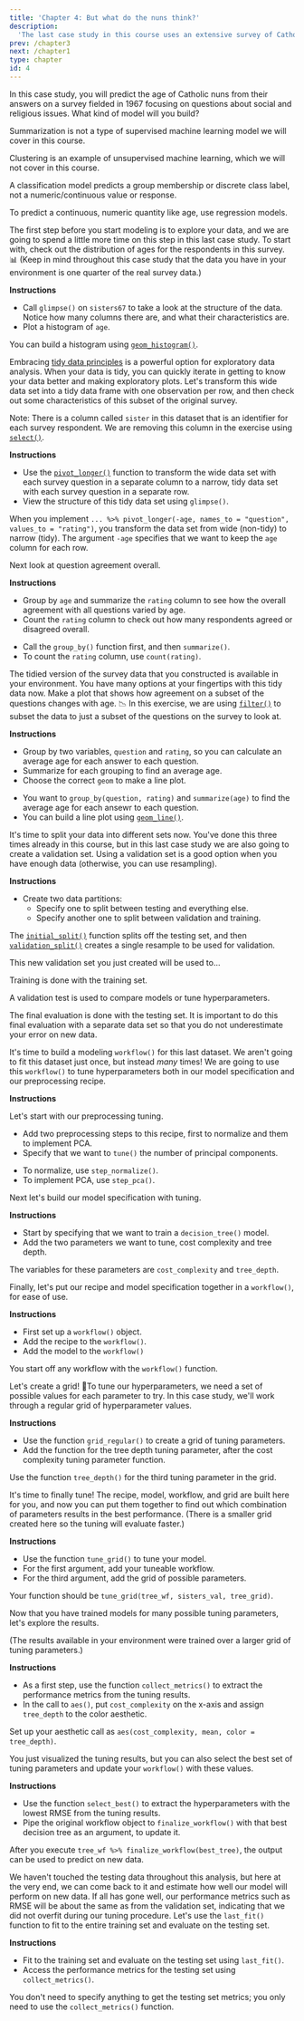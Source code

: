 ```yaml
---
title: 'Chapter 4: But what do the nuns think?'
description:
  'The last case study in this course uses an extensive survey of Catholic nuns fielded in 1967 to once more put your practical machine learning skills to use. You will predict the age of these religious women from their responses about their beliefs and attitudes.'
prev: /chapter3
next: /chapter1
type: chapter
id: 4
---
```


<exercise id="1" title="Surveying Catholic sisters in 1967" type="slides">

<slides source="chapter4_01">
</slides>

</exercise>

<exercise id="2" title="Choose an appropriate model">

In this case study, you will predict the age of Catholic nuns from their answers on a survey fielded in 1967 focusing on questions about social and religious issues. What kind of model will you build?

<choice>
<opt text="Summarization">

Summarization is not a type of supervised machine learning model we will cover in this course.

</opt>

<opt text="Clustering">

Clustering is an example of unsupervised machine learning, which we will not cover in this course.

</opt>

<opt text="Classification">

A classification model predicts a group membership or discrete class label, not a numeric/continuous value or response.

</opt>

<opt text="Regression" correct="true">

To predict a continuous, numeric quantity like age, use regression models.

</opt>
</choice>

</exercise>

<exercise id="3" title="Visualize the age distribution">

The first step before you start modeling is to explore your data, and we are going to spend a little more time on this step in this last case study. To start with, check out the distribution of ages for the respondents in this survey. 📊 (Keep in mind throughout this case study that the data you have in your environment is one quarter of the real survey data.)

**Instructions**

- Call `glimpse()` on `sisters67` to take a look at the structure of the data. Notice how many columns there are, and what their characteristics are.
- Plot a histogram of `age`.

<codeblock id="04_03">

You can build a histogram using [`geom_histogram()`](https://ggplot2.tidyverse.org/reference/geom_histogram.html).

</codeblock>

</exercise>

<exercise id="4" title="Tidy the survey data">

Embracing [tidy data principles](https://tidyverse.tidyverse.org/articles/manifesto.html) is a powerful option for exploratory data analysis. When your data is tidy, you can quickly iterate in getting to know your data better and making exploratory plots. Let's transform this wide data set into a tidy data frame with one observation per row, and then check out some characteristics of this subset of the original survey.

Note: There is a column called `sister` in this dataset that is an identifier for each survey respondent. We are removing this column in the exercise using [`select()`](https://dplyr.tidyverse.org/reference/select.html).

**Instructions**

- Use the [`pivot_longer()`](https://tidyr.tidyverse.org/reference/pivot_longer.html) function to transform the wide data set with each survey question in a separate column to a narrow, tidy data set with each survey question in a separate row.
- View the structure of this tidy data set using `glimpse()`.

<codeblock id="04_04_1">

When you implement `... %>% pivot_longer(-age, names_to = "question", values_to = "rating")`, you transform the data set from wide (non-tidy) to narrow (tidy). The argument `-age` specifies that we want to keep the `age` column for each row.

</codeblock>

Next look at question agreement overall.

**Instructions**

- Group by `age` and summarize the `rating` column to see how the overall agreement with all questions varied by age.
- Count the `rating` column to check out how many respondents agreed or disagreed overall.

<codeblock id="04_04_2">

- Call the `group_by()` function first, and then `summarize()`. 
- To count the `rating` column, use `count(rating)`.

</codeblock>

</exercise>

<exercise id="5" title="Exploratory data analysis with tidy data" type="slides">

<slides source="chapter4_05">
</slides>

</exercise>

<exercise id="6" title="Visualize agreement with age">

The tidied version of the survey data that you constructed is available in your environment. You have many options at your fingertips with this tidy data now. Make a plot that shows how agreement on a subset of the questions changes with age.
 📉
In this exercise, we are using [`filter()`](https://dplyr.tidyverse.org/reference/filter.html) to subset the data to just a subset of the questions on the survey to look at.

**Instructions**

- Group by two variables, `question` and `rating`, so you can calculate an average age for each answer to each question.
- Summarize for each grouping to find an average age.
- Choose the correct `geom` to make a line plot.

<codeblock id="04_06">

- You want to `group_by(question, rating)` and `summarize(age)` to find the average age for each ansewr to each question.
- You can build a line plot using [`geom_line()`](https://ggplot2.tidyverse.org/reference/geom_path.html).

</codeblock>

</exercise>

<exercise id="7" title="Training, validation, and testing data">

It's time to split your data into different sets now. You've done this three times already in this course, but in this last case study we are also going to create a validation set. Using a validation set is a good option when you have enough data (otherwise, you can use resampling). 

**Instructions**

- Create two data partitions: 
    - Specify one to split between testing and everything else.
    - Specify another one to split between validation and training.

<codeblock id="04_07">

The [`initial_split()`](https://tidymodels.github.io/rsample/reference/initial_split.html) function splits off the testing set, and then [`validation_split()`](https://tidymodels.github.io/rsample/reference/validation_split.html) creates a single resample to be used for validation.

</codeblock>

</exercise>

<exercise id="8" title="Using your validation set">

This new validation set you just created will be used to...

<choice>
<opt text="train your models.">

Training is done with the training set.

</opt>

<opt text="compare models you have trained and choose which one to use." correct="true">

A validation test is used to compare models or tune hyperparameters.

</opt>

<opt text="do the final evaluation step where you estimate the performance of your model on new data.">

The final evaluation is done with the testing set. It is important to do this final evaluation with a separate data set so that you do not underestimate your error on new data.

</opt>
</choice>

</exercise>

<exercise id="9" title="Tune model hyperparameters" type="slides">

<slides source="chapter4_09">
</slides>

</exercise>

<exercise id="10" title="Identify tuning parameters">

It's time to build a modeling `workflow()` for this last dataset. We aren't going to fit this dataset just once, but instead _many_ times! We are going to use this `workflow()` to tune hyperparameters both in our model specification and our preprocessing recipe.

**Instructions**

Let's start with our preprocessing tuning.

- Add two preprocessing steps to this recipe, first to normalize and them to implement PCA.
- Specify that we want to `tune()` the number of principal components.

<codeblock id="04_10_1">

- To normalize, use `step_normalize()`. 
- To implement PCA, use `step_pca()`.

</codeblock>

Next let's build our model specification with tuning.

**Instructions**

- Start by specifying that we want to train a `decision_tree()` model.
- Add the two parameters we want to tune, cost complexity and tree depth.

<codeblock id="04_10_2">

The variables for these parameters are `cost_complexity` and `tree_depth`.

</codeblock>

Finally, let's put our recipe and model specification together in a `workflow()`, for ease of use.

**Instructions**

- First set up a `workflow()` object.
- Add the recipe to the `workflow()`.
- Add the model to the `workflow()`

<codeblock id="04_10_3">

You start off any workflow with the `workflow()` function.

</codeblock>

</exercise>


<exercise id="11" title="Create a tuning grid">

Let's create a grid! 💃To tune our hyperparameters, we need a set of possible values for each parameter to try. In this case study, we'll work through a regular grid of hyperparameter values.

**Instructions**

- Use the function `grid_regular()` to create a grid of tuning parameters.
- Add the function for the tree depth tuning parameter, after the cost complexity tuning parameter function.

<codeblock id="04_11">

Use the function `tree_depth()` for the third tuning parameter in the grid.

</codeblock>

</exercise>

<exercise id="12" title="Time to tune">

It's time to finally tune! The recipe, model, workflow, and grid are built here for you, and now you can put them together to find out which combination of parameters results in the best performance. (There is a smaller grid created here so the tuning will evaluate faster.)

**Instructions**

- Use the function `tune_grid()` to tune your model.
- For the first argument, add your tuneable workflow.
- For the third argument, add the grid of possible parameters.

<codeblock id="04_12">

Your function should be `tune_grid(tree_wf, sisters_val, tree_grid)`.

</codeblock>

</exercise>

<exercise id="13" title="Visualize tuning results">

Now that you have trained models for many possible tuning parameters, let's explore the results.

(The results available in your environment were trained over a larger grid of tuning parameters.)

**Instructions**

- As a first step, use the function `collect_metrics()` to extract the performance metrics from the tuning results.
- In the call to `aes()`, put `cost_complexity` on the x-axis and assign `tree_depth` to the color aesthetic.

<codeblock id="04_13">

Set up your aesthetic call as `aes(cost_complexity, mean, color = tree_depth)`.

</codeblock>

</exercise>

<exercise id="14" title="Find the best parameters">

You just visualized the tuning results, but you can also select the best set of tuning parameters and update your `workflow()` with these values.

**Instructions**

- Use the function `select_best()` to extract the hyperparameters with the lowest RMSE from the tuning results.
- Pipe the original workflow object to `finalize_workflow()` with that best decision tree as an argument, to update it.

<codeblock id="04_14">

After you execute `tree_wf %>% finalize_workflow(best_tree)`, the output can be used to predict on new data.

</codeblock>

</exercise>

<exercise id="15" title="Use the testing data">

We haven't touched the testing data throughout this analysis, but here at the very end, we can come back to it and estimate how well our model will perform on new data. If all has gone well, our performance metrics such as RMSE will be about the same as from the validation set, indicating that we did not overfit during our tuning procedure. Let's use the `last_fit()` function to fit to the entire training set and evaluate on the testing set.

**Instructions**

- Fit to the training set and evaluate on the testing set using `last_fit()`. 
- Access the performance metrics for the testing set using `collect_metrics()`.

<codeblock id="04_15">

You don't need to specify anything to get the testing set metrics; you only need to use the `collect_metrics()` function.

</codeblock>

</exercise>

<exercise id="16" title="Wrapping up" type="slides">

<slides source="chapter4_16">
</slides>

</exercise>
